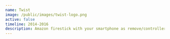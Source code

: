 ```yaml
---
name: Twist
image: /public/images/twist-logo.png
active: false
timeline: 2014-2016
description: Amazon firestick with your smartphone as remove/controller.
---
```

